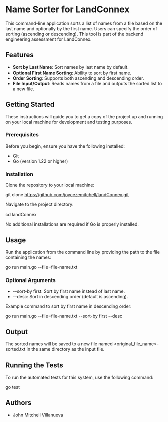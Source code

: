 # Name Sorter for LandConnex

This command-line application sorts a list of names from a file based on the last name and optionally by the first name. Users can specify the order of sorting (ascending or descending). This tool is part of the backend engineering assessment for LandConnex.

## Features

- **Sort by Last Name**: Sort names by last name by default.
- **Optional First Name Sorting**: Ability to sort by first name.
- **Order Sorting**: Supports both ascending and descending order.
- **File Input/Output**: Reads names from a file and outputs the sorted list to a new file.

## Getting Started

These instructions will guide you to get a copy of the project up and running on your local machine for development and testing purposes.

### Prerequisites

Before you begin, ensure you have the following installed:
- Git
- Go (version 1.22 or higher)

### Installation

Clone the repository to your local machine:

git clone https://github.com/joycezemitchell/landConnex.git

Navigate to the project directory:

cd landConnex

No additional installations are required if Go is properly installed.

## Usage

Run the application from the command line by providing the path to the file containing the names:

go run main.go --file=file-name.txt

### Optional Arguments

- --sort-by first: Sort by first name instead of last name.
- --desc: Sort in descending order (default is ascending).

Example command to sort by first name in descending order:

go run main.go --file=file-name.txt --sort-by first --desc

## Output

The sorted names will be saved to a new file named <original_file_name>-sorted.txt in the same directory as the input file.

## Running the Tests

To run the automated tests for this system, use the following command:

go test

## Authors

- John Mitchell Villanueva

